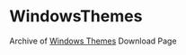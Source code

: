 # WindowsThemes

Archive of [Windows Themes](https://support.microsoft.com/en-us/windows/windows-themes-94880287-6046-1d35-6d2f-35dee759701e) Download Page
